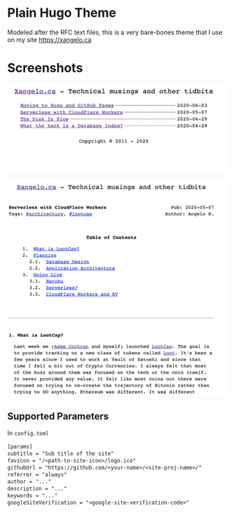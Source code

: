 # Plain Hugo Theme

Modeled after the RFC text files, this is a very bare-bones theme that I use on my site https://xangelo.ca

# Screenshots
![Home Page](https://github.com/AngeloR/plain-hugo-theme/blob/master/images/index-screenshot.png)

![Post](https://github.com/AngeloR/plain-hugo-theme/blob/master/images/post-screenshot.png)

## Supported Parameters

In `config.toml`

```
[params]
subtitle = "Sub title of the site"
favicon = "/<path-to-site-icon>/logo.ico"
githubUrl = "https://github.com/<your-name>/<site-proj-name>/"
referrer = "always"
author = "..."
description = "..."
keywords = "..."
googleSiteVerification = "<google-site-verification-code>"
```
